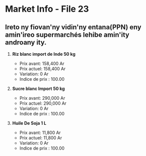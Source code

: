 # Market Info - File 23

## Ireto ny fiovan'ny vidin'ny entana(PPN) eny amin'ireo supermarchés lehibe amin'ity androany ity.

1. **Riz blanc import de Inde 50 kg**
   - Prix avant: 158,400 Ar
   - Prix actuel: 158,400 Ar
   - Variation: 0 Ar
   - Indice de prix : 100.00

2. **Sucre blanc Import 50 kg**
   - Prix avant: 290,000 Ar
   - Prix actuel: 290,000 Ar
   - Variation: 0 Ar
   - Indice de prix : 100.00

3. **Huile De Soja 1 L**
   - Prix avant: 11,800 Ar
   - Prix actuel: 11,800 Ar
   - Variation: 0 Ar
   - Indice de prix : 100.00

